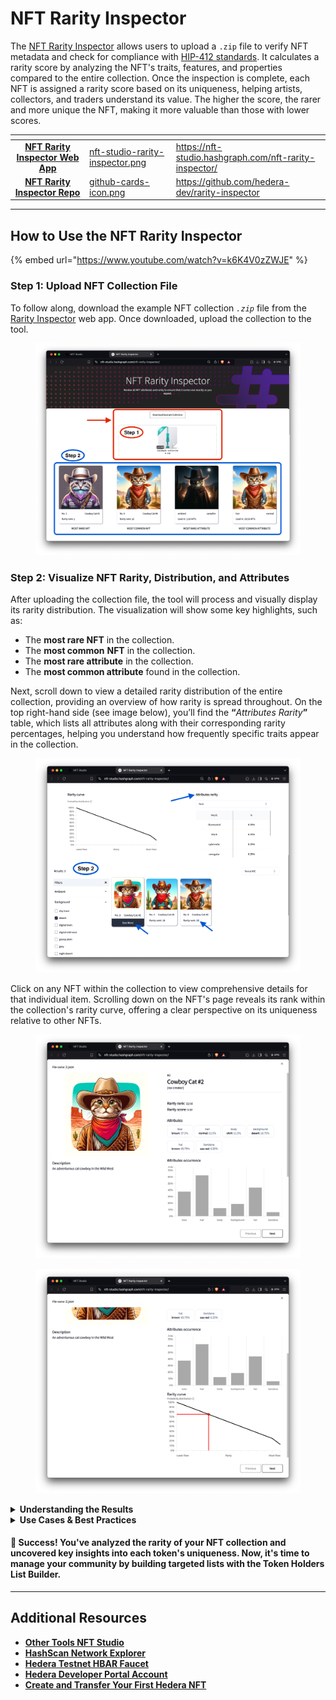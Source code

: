# NFT Rarity Inspector

The [NFT Rarity Inspector](https://nft-studio.hashgraph.com/nft-rarity-inspector/) allows users to upload a `.zip` file to verify NFT metadata and check for compliance with [HIP-412 standards](https://hips.hedera.com/hip/hip-412). It calculates a rarity score by analyzing the NFT's traits, features, and properties compared to the entire collection. Once the inspection is complete, each NFT is assigned a rarity score based on its uniqueness, helping artists, collectors, and traders understand its value. The higher the score, the rarer and more unique the NFT, making it more valuable than those with lower scores.

<table data-card-size="large" data-view="cards"><thead><tr><th align="center"></th><th data-hidden data-card-cover data-type="files"></th><th data-hidden data-card-target data-type="content-ref"></th></tr></thead><tbody><tr><td align="center"><a href="https://nft-studio.hashgraph.com/nft-rarity-inspector/"><strong>NFT Rarity Inspector Web App</strong></a></td><td><a href="../../.gitbook/assets/nft-studio-rarity-inspector.png">nft-studio-rarity-inspector.png</a></td><td><a href="https://nft-studio.hashgraph.com/nft-rarity-inspector/">https://nft-studio.hashgraph.com/nft-rarity-inspector/</a></td></tr><tr><td align="center"><a href="https://github.com/hedera-dev/nft-rarity-inspector"><strong>NFT Rarity Inspector Repo</strong></a></td><td><a href="../../.gitbook/assets/github-cards-icon.png">github-cards-icon.png</a></td><td><a href="https://github.com/hedera-dev/rarity-inspector">https://github.com/hedera-dev/rarity-inspector</a></td></tr></tbody></table>



***

## How to Use the NFT Rarity Inspector

{% embed url="https://www.youtube.com/watch?v=k6K4V0zZWJE" %}

### Step 1: Upload NFT Collection File

To follow along, download the example NFT collection _`.zip`_ file from the [Rarity Inspector](https://www.nfttoolkit.app/nft-rarity-inspector/) web app. Once downloaded, upload the collection to the tool.

<figure><img src="../../.gitbook/assets/nft-studio-rarity-inspector-upload.png" alt=""><figcaption></figcaption></figure>

### Step 2: Visualize NFT Rarity, Distribution, and Attributes

After uploading the collection file, the tool will process and visually display its rarity distribution. The visualization will show some key highlights, such as:

* The **most rare NFT** in the collection.
* The **most common** **NFT** in the collection.
* The **most rare attribute** in the collection.
* The **most common attribute** found in the collection.

Next, scroll down to view a detailed rarity distribution of the entire collection, providing an overview of how rarity is spread throughout. On the top right-hand side (see image below), you’ll find the **“**_Attributes Rarity_**”** table, which lists all attributes along with their corresponding rarity percentages, helping you understand how frequently specific traits appear in the collection.

<figure><img src="../../.gitbook/assets/nft-studio-rarity-inspector-distribution.png" alt=""><figcaption></figcaption></figure>

Click on any NFT within the collection to view comprehensive details for that individual item. Scrolling down on the NFT's page reveals its rank within the collection's rarity curve, offering a clear perspective on its uniqueness relative to other NFTs.

<div>

<figure><img src="../../.gitbook/assets/nft-studio-rarity-inspector-details.png" alt=""><figcaption></figcaption></figure>

 

<figure><img src="../../.gitbook/assets/nft-studio-rarity-inspector-details-2.png" alt=""><figcaption></figcaption></figure>

</div>

<details>

<summary><strong>Understanding the Results</strong></summary>

&#x20;The rarity score generated by the NFT Rarity Inspector provides valuable insights into an NFT's relative uniqueness and potential value. Here's how to interpret the results:

* The score typically ranges across a scale, where a higher score indicates a rarer NFT. The value of the score is relative to other NFTs within the same collection.
* Each NFT is also ranked within the entire collection based on its score, giving you an idea of how unique a particular NFT is compared to others.
* The tool offers a detailed breakdown of each attribute and its rarity percentage within the collection. For example, if only 5% of NFTs share a specific trait, that trait significantly boosts the NFT’s rarity score.

By understanding the rarity score and the associated ranking, you can make informed decisions about the value of each NFT within the collection.

</details>

<details>

<summary><strong>Use Cases &#x26; Best Practices</strong></summary>

The NFT Rarity Inspector is designed to support various stages of your NFT project, from development to sale. Here are some practical ways to use the tool:

* Use the inspector before minting to ensure a balanced distribution of traits and accurately represent any "rare" items in your collection.
* Sellers can use the rarity scores to price their NFTs more effectively, highlighting rare traits to potential buyers and setting competitive prices based on uniqueness.
* Buyers and collectors can analyze rarity scores to make informed purchasing decisions, selecting NFTs that are more rare and potentially have greater resale value.
* Share the rarity distribution with your community to enhance transparency and generate excitement about your collection's unique aspects.

**Best Practices**

* Ensure traits are named consistently across all NFTs in your collection for accurate analysis.
* Run the tool periodically as your collection evolves or new items are added to keep rarity information current.
* Include all relevant attributes and properties in your metadata to ensure a thorough analysis and accurate rarity score.

</details>

#### 🎉 Success! You've analyzed the rarity of your NFT collection and uncovered key insights into each token's uniqueness. Now, it's time to manage your community by building targeted lists with the Token Holders List Builder.

***

## Additional Resources

* [**Other Tools NFT Studio**](https://nft-studio.hashgraph.com/)
* [**HashScan Network Explorer**](https://hashscan.io/)
* [**Hedera Testnet HBAR Faucet**](https://portal.hedera.com/faucet)
* [**Hedera Developer Portal Account**](https://portal.hedera.com/)
* [**Create and Transfer Your First Hedera NFT**](../../tutorials/token/create-and-transfer-your-first-nft.md)
